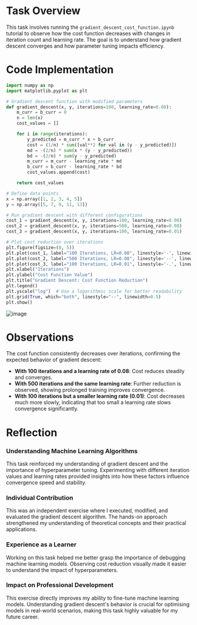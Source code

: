 # Task Overview

This task involves running the `gradient_descent_cost_function.ipynb` tutorial to observe how the cost function decreases with changes in iteration count and learning rate. The goal is to understand how gradient descent converges and how parameter tuning impacts efficiency.

# Code Implementation

```python
import numpy as np
import matplotlib.pyplot as plt

# Gradient descent function with modified parameters
def gradient_descent(x, y, iterations=100, learning_rate=0.08):
    m_curr = b_curr = 0
    n = len(x)
    cost_values = []

    for i in range(iterations):
        y_predicted = m_curr * x + b_curr
        cost = (1/n) * sum([val**2 for val in (y - y_predicted)])
        md = -(2/n) * sum(x * (y - y_predicted))
        bd = -(2/n) * sum(y - y_predicted)
        m_curr = m_curr - learning_rate * md
        b_curr = b_curr - learning_rate * bd
        cost_values.append(cost)

    return cost_values

# Define data points
x = np.array([1, 2, 3, 4, 5])
y = np.array([5, 7, 9, 11, 13])

# Run gradient descent with different configurations
cost_1 = gradient_descent(x, y, iterations=100, learning_rate=0.08)
cost_2 = gradient_descent(x, y, iterations=500, learning_rate=0.08)
cost_3 = gradient_descent(x, y, iterations=100, learning_rate=0.01)

# Plot cost reduction over iterations
plt.figure(figsize=(8, 5))
plt.plot(cost_1, label="100 Iterations, LR=0.08", linestyle='-', linewidth=2)
plt.plot(cost_2, label="500 Iterations, LR=0.08", linestyle='--', linewidth=2)
plt.plot(cost_3, label="100 Iterations, LR=0.01", linestyle='-.', linewidth=2)
plt.xlabel("Iterations")
plt.ylabel("Cost Function Value")
plt.title("Gradient Descent: Cost Function Reduction")
plt.legend()
plt.yscale("log")  # Use a logarithmic scale for better readability
plt.grid(True, which="both", linestyle="--", linewidth=0.5)
plt.show()
```

![image](https://github.com/user-attachments/assets/1aefa27e-3961-4ddd-9957-9a5987a907cb)

# Observations

The cost function consistently decreases over iterations, confirming the expected behavior of gradient descent:

- **With 100 iterations and a learning rate of 0.08**: Cost reduces steadily and converges.
- **With 500 iterations and the same learning rate**: Further reduction is observed, showing prolonged training improves convergence.
- **With 100 iterations but a smaller learning rate (0.01)**: Cost decreases much more slowly, indicating that too small a learning rate slows convergence significantly.

# Reflection

### Understanding Machine Learning Algorithms
This task reinforced my understanding of gradient descent and the importance of hyperparameter tuning. Experimenting with different iteration values and learning rates provided insights into how these factors influence convergence speed and stability.

### Individual Contribution
This was an independent exercise where I executed, modified, and evaluated the gradient descent algorithm. The hands-on approach strengthened my understanding of theoretical concepts and their practical applications.

### Experience as a Learner
Working on this task helped me better grasp the importance of debugging machine learning models. Observing cost reduction visually made it easier to understand the impact of hyperparameters.

### Impact on Professional Development
This exercise directly improves my ability to fine-tune machine learning models. Understanding gradient descent's behavior is crucial for optimising models in real-world scenarios, making this task highly valuable for my future career.

